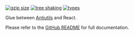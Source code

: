 <!-- README for NPM; the one for GitHub is in .github directory. -->

[![gzip size](https://badgen.net/bundlephobia/minzip/antiutils-react?color=green)](https://bundlephobia.com/result?p=antiutils-react)
[![tree shaking](https://badgen.net/bundlephobia/tree-shaking/antiutils-react)](https://bundlephobia.com/result?p=antiutils-react)
[![types](https://img.shields.io/npm/types/antiutils-react?color=brightgreen)](https://www.npmjs.com/package/antiutils-react)

Glue between [Antiutils](https://github.com/ivan7237d/antiutils) and React.

Please refer to the [GitHub README](https://github.com/ivan7237d/antiutils-react) for full documentation.
